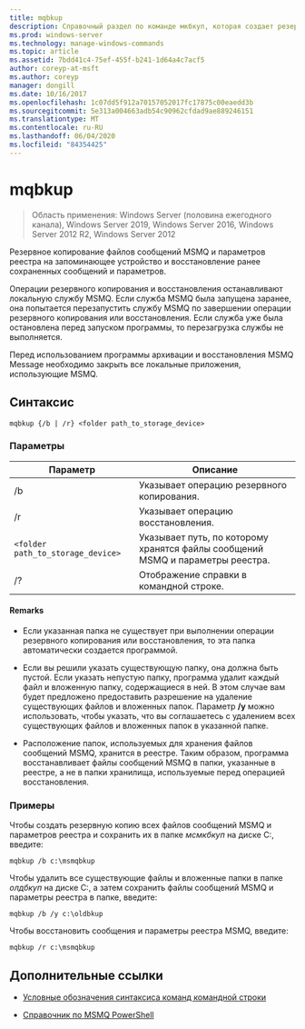 ```yaml
---
title: mqbkup
description: Справочный раздел по команде мкбкуп, которая создает резервную копию файлов сообщений MSMQ и параметров реестра на устройстве хранения и восстанавливает ранее сохраненные сообщения и параметры.
ms.prod: windows-server
ms.technology: manage-windows-commands
ms.topic: article
ms.assetid: 7bdd41c4-75ef-455f-b241-1d64a4c7acf5
author: coreyp-at-msft
ms.author: coreyp
manager: dongill
ms.date: 10/16/2017
ms.openlocfilehash: 1c07dd5f912a70157052017fc17875c00eaedd3b
ms.sourcegitcommit: 5e313a004663adb54c90962cfdad9ae889246151
ms.translationtype: MT
ms.contentlocale: ru-RU
ms.lasthandoff: 06/04/2020
ms.locfileid: "84354425"
---
```

# <a name="mqbkup"></a>mqbkup

> Область применения: Windows Server (половина ежегодного канала), Windows Server 2019, Windows Server 2016, Windows Server 2012 R2, Windows Server 2012

Резервное копирование файлов сообщений MSMQ и параметров реестра на запоминающее устройство и восстановление ранее сохраненных сообщений и параметров.

Операции резервного копирования и восстановления останавливают локальную службу MSMQ. Если служба MSMQ была запущена заранее, она попытается перезапустить службу MSMQ по завершении операции резервного копирования или восстановления. Если служба уже была остановлена перед запуском программы, то перезагрузка службы не выполняется.

Перед использованием программы архивации и восстановления MSMQ Message необходимо закрыть все локальные приложения, использующие MSMQ.

## <a name="syntax"></a>Синтаксис

```
mqbkup {/b | /r} <folder path_to_storage_device>
```

### <a name="parameters"></a>Параметры

| Параметр | Описание |
| ------- | -------- |
| /b | Указывает операцию резервного копирования. |
| /r | Указывает операцию восстановления. |
| `<folder path_to_storage_device>` | Указывает путь, по которому хранятся файлы сообщений MSMQ и параметры реестра. |
| /? | Отображение справки в командной строке. |

#### <a name="remarks"></a>Remarks

- Если указанная папка не существует при выполнении операции резервного копирования или восстановления, то эта папка автоматически создается программой.

- Если вы решили указать существующую папку, она должна быть пустой. Если указать непустую папку, программа удалит каждый файл и вложенную папку, содержащиеся в ней. В этом случае вам будет предложено предоставить разрешение на удаление существующих файлов и вложенных папок. Параметр **/y** можно использовать, чтобы указать, что вы соглашаетесь с удалением всех существующих файлов и вложенных папок в указанной папке.

- Расположение папок, используемых для хранения файлов сообщений MSMQ, хранится в реестре. Таким образом, программа восстанавливает файлы сообщений MSMQ в папки, указанные в реестре, а не в папки хранилища, используемые перед операцией восстановления.

### <a name="examples"></a>Примеры

Чтобы создать резервную копию всех файлов сообщений MSMQ и параметров реестра и сохранить их в папке *мсмкбкуп* на диске C:, введите:

```
mqbkup /b c:\msmqbkup
```

Чтобы удалить все существующие файлы и вложенные папки в папке *олдбкуп* на диске C:, а затем сохранить файлы сообщений MSMQ и параметры реестра в папке, введите:

```
mqbkup /b /y c:\oldbkup
```

Чтобы восстановить сообщения и параметры реестра MSMQ, введите:

```
mqbkup /r c:\msmqbkup
```

## <a name="additional-references"></a>Дополнительные ссылки

- [Условные обозначения синтаксиса команд командной строки](command-line-syntax-key.md)

- [Справочник по MSMQ PowerShell](https://docs.microsoft.com/powershell/module/msmq/?view=win10-ps)
